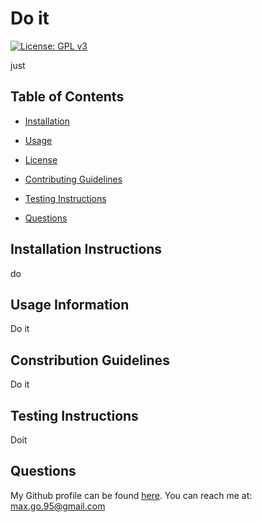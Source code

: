# Do it

 [![License: GPL v3](https://img.shields.io/badge/License-GPL%20v3-blue.svg)](http://www.gnu.org/licenses/gpl-3.0)

just

## Table of Contents

* [Installation](#installation)

* [Usage](#usage)

* [License](#license)

* [Contributing Guidelines](#contributing)

* [Testing Instructions](#tests)

* [Questions](#questions)
## Installation Instructions <a name="installation"></a>
do 

## Usage Information <a name="usage"></a>
Do it

## Constribution Guidelines <a name="contributing"></a>
Do it 

## Testing Instructions <a name="tests"></a>
Doit 
## Questions <a name="questions"></a>
My Github profile can be found [here](https://github.com/smg061). 
You can reach me at: max.go.95@gmail.com